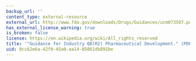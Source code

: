 ```yaml
---
backup_url: ''
content_type: external-resource
external_url: http://www.fda.gov/downloads/Drugs/Guidances/ucm073507.pdf
has_external_license_warning: true
is_broken: false
license: https://en.wikipedia.org/wiki/All_rights_reserved
title: '"Guidance for Industry Q8(R2) Pharmaceutical Development." (PDF)'
uid: 0cc62e6a-42f0-45a0-aa14-05861db891be
---
```


